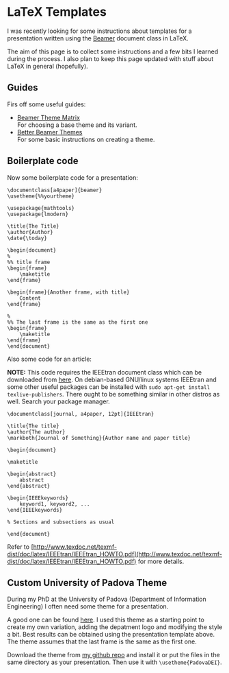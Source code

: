 # LaTeX Templates

I was recently looking for some instructions about templates for a presentation
written using the [Beamer](https://en.wikipedia.org/wiki/Beamer_%28LaTeX%29)
document class in LaTeX.

The aim of this page is to collect some instructions and a few bits I learned
during the process. I also plan to keep this page updated with stuff about LaTeX
in general (hopefully).

## Guides

Firs off some useful guides:

* [Beamer Theme Matrix](https://www.hartwork.org/beamer-theme-matrix/) <br>
	For choosing a base theme and its variant.
* [Better Beamer Themes](http://hamaluik.com/posts/better-beamer-themes/) <br>
	For some basic instructions on creating a theme.

## Boilerplate code

Now some boilerplate code for a presentation:

	\documentclass[a4paper]{beamer}
	\usetheme{%%yourtheme}

	\usepackage{mathtools}
	\usepackage{lmodern}

	\title{The Title}
	\author{Author}
	\date{\today}

	\begin{document}
	%
	%% title frame
	\begin{frame}
		\maketitle
	\end{frame}

	\begin{frame}{Another frame, with title}
		Content
	\end{frame}

	%
	%% The last frame is the same as the first one
	\begin{frame}
		\maketitle
	\end{frame}
	\end{document}

Also some code for an article:

**NOTE:** This code requires the IEEEtran document class which can be downloaded
from [here](http://www.ctan.org/tex-archive/macros/latex/contrib/IEEEtran/).
On debian-based GNU/linux systems IEEEtran and some other useful packages can be
installed with `sudo apt-get install texlive-publishers`. There ought to be
something similar in other distros as well. Search your package manager.

	\documentclass[journal, a4paper, 12pt]{IEEEtran}

	\title{The title}
	\author{The author}
	\markboth{Journal of Something}{Author name and paper title}

	\begin{document}

	\maketitle

	\begin{abstract}
		abstract
	\end{abstract}

	\begin{IEEEkeywords}
		keyword1, keyword2, ...
	\end{IEEEkeywords}

	% Sections and subsections as usual

	\end{document}

Refer to [http://www.texdoc.net/texmf-dist/doc/latex/IEEEtran/IEEEtran_HOWTO.pdf](http://www.texdoc.net/texmf-dist/doc/latex/IEEEtran/IEEEtran_HOWTO.pdf) for more details.

## Custom University of Padova Theme

During my PhD at the University of Padova (Department of Information
Engineering) I often need some theme for a presentation.

A good one can be found
[here](https://andrea.burattin.net/stuff/tema-latex-beamer-padova/).
I used this theme as a starting point to create my own variation, adding the
depatment logo and modifying the style a bit. Best results can be obtained using
the presentation template above. The theme assumes that the last frame is the
same as the first one.

Download the theme from
[my github repo](https://github.com/electricant/beamerThemePadovaDEI) and
install it or put the files in the same directory as your presentation. Then use
it with `\usetheme{PadovaDEI}`.

